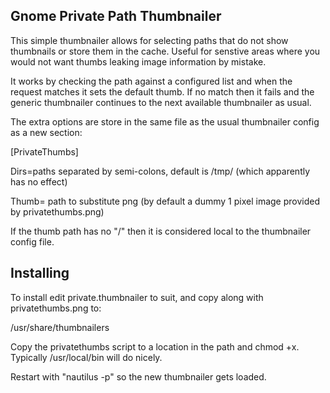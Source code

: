 Gnome Private Path Thumbnailer
------------------------------

This simple thumbnailer allows for selecting paths that do not show thumbnails or store them in the cache. Useful for senstive areas where you would not want thumbs leaking image information by mistake.

It works by checking the path against a configured list and when the request matches it sets the default thumb. If no match then it fails and the generic thumbnailer continues to the next available thumbnailer as usual.

The extra options are store in the same file as the usual thumbnailer config as a new section:

[PrivateThumbs]

Dirs=paths separated by semi-colons, default is /tmp/ (which apparently has no effect)

Thumb= path to substitute png (by default a dummy 1 pixel image provided by privatethumbs.png)

If the thumb path has no "/" then it is considered local to the thumbnailer config file.

Installing
----------

To install edit private.thumbnailer to suit, and copy along with privatethumbs.png to:

/usr/share/thumbnailers

Copy the privatethumbs script to a location in the path and chmod +x. Typically /usr/local/bin will do nicely.

Restart with "nautilus -p" so the new thumbnailer gets loaded.


